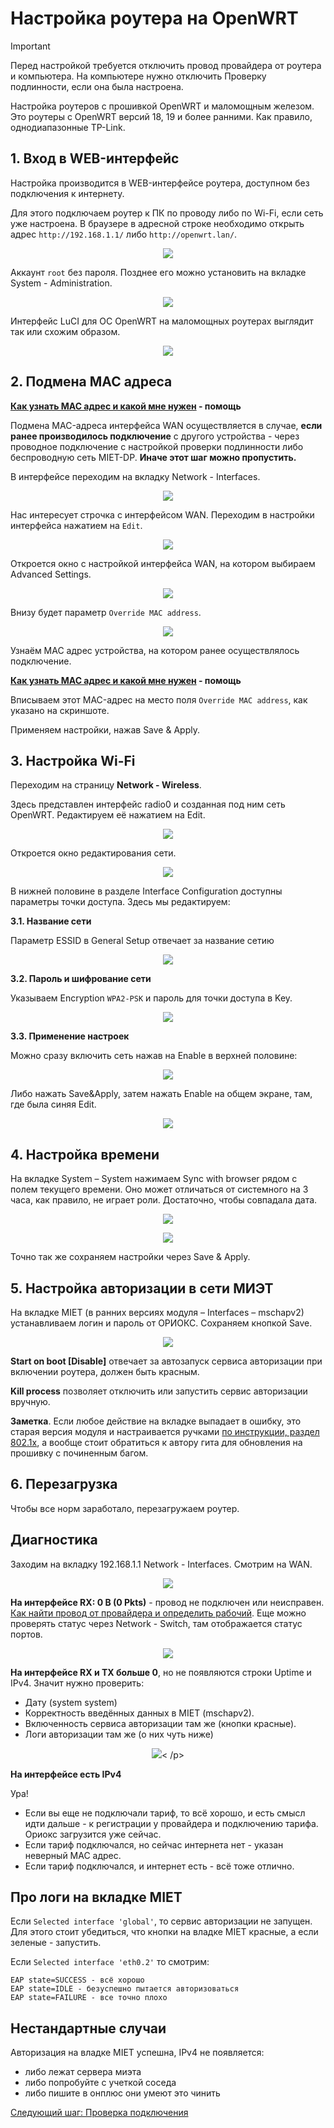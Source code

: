# Настройка роутера на OpenWRT


> [!IMPORTANT]  
> Перед настройкой требуется отключить провод провайдера от роутера и компьютера. На компьютере нужно отключить Проверку подлинности, если она была настроена.

Настройка роутеров с прошивкой OpenWRT и маломощным железом. Это роутеры с OpenWRT версий 18, 19 и более ранними. Как правило, однодиапазонные TP-Link.

## 1. Вход в WEB-интерфейс

Настройка производится в WEB-интерфейсе роутера, доступном без подключения к интернету. 

Для этого подключаем роутер к ПК по проводу либо по Wi-Fi, если сеть уже настроена. В браузере в адресной строке необходимо открыть адрес `http://192.168.1.1/` либо `http://openwrt.lan/`. 

<p align="center">
<img src="img/owrt/image25.png">
</p>

Аккаунт `root` без пароля. Позднее его можно установить на вкладке System - Administration.

<p align="center">
<img src="img/owrt-old/1.png">
</p>

Интерфейс LuCI для ОС OpenWRT на маломощных роутерах выглядит так или схожим образом.


<p align="center">
<img src="img/owrt-old/13.png">
</p>

## 2. Подмена MAC адреса

__[Как узнать MAC адрес и какой мне нужен](./6-macaddr.md) - помощь__

Подмена MAC-адреса интерфейса WAN осуществляется в случае, **если ранее производилось подключение** с другого устройства - через проводное подключение с настройкой проверки подлинности либо беспроводную сеть MIET-DP. **Иначе этот шаг можно пропустить.**

В интерфейсе переходим на вкладку Network - Interfaces.


<p align="center">
<img src="img/owrt-old/5.png">
</p>

Нас интересует строчка с интерфейсом WAN. Переходим в настройки интерфейса нажатием на `Edit`.

<p align="center">
<img src="img/owrt-old/6.png">
</p>

Откроется окно с настройкой интерфейса WAN, на котором выбираем Advanced Settings.

<p align="center">
<img src="img/owrt-old/7.png">
</p>

Внизу будет параметр `Override MAC address`.

<p align="center">
<img src="img/owrt-old/8.png">
</p>

Узнаём MAC адрес устройства, на котором ранее осуществлялось подключение.

__[Как узнать MAC адрес и какой мне нужен](./6-macaddr.md) - помощь__

Вписываем этот MAC-адрес на место поля `Override MAC address`, как указано на скриншоте.

Применяем настройки, нажав Save & Apply.

## 3. Настройка Wi-Fi

Переходим на страницу __Network - Wireless__.

Здесь представлен интерфейс radio0 и созданная под ним сеть OpenWRT. Редактируем её нажатием на Edit.

<p align="center">
<img src="img/owrt-old/9.png">
</p>

Откроется окно редактирования сети.

<p align="center">
<img src="img/owrt-old/10.png">
</p>

В нижней половине в разделе Interface Configuration доступны параметры точки доступа. Здесь мы редактируем:

__3.1. Название сети__

Параметр ESSID в General Setup отвечает за название сетию

<p align="center">
<img src="img/owrt-old/11.png">
</p>

__3.2. Пароль и шифрование сети__

Указываем Encryption `WPA2-PSK` и пароль для точки доступа в Key.

<p align="center">
<img src="img/owrt-old/12.png">
</p>

__3.3. Применение настроек__

Можно сразу включить сеть нажав на Enable в верхней половине:

<p align="center">
<img src="img/owrt-old/15.png">
</p>

Либо нажать Save&Apply, затем нажать Enable на общем экране, там, где была синяя Edit.

<p align="center">
<img src="img/owrt-old/14.png">
</p>

## 4. Настройка времени

На вкладке System – System нажимаем Sync with browser рядом с полем текущего времени. Оно может отличаться от системного на 3 часа, как правило, не играет роли. Достаточно, чтобы совпадала дата.

<p align="center">
<img src="img/owrt-old/3.png">
</p>

<p align="center">
<img src="img/owrt-old/4.png">
</p>

Точно так же сохраняем настройки через Save & Apply.

## 5. Настройка авторизации в сети МИЭТ
На вкладке MIET (в ранних версиях модуля – Interfaces – mschapv2) устанавливаем логин и пароль от ОРИОКС.
Сохраняем кнопкой Save.

<p align="center">
<img src="img/owrt-old/2.png">
</p>

__Start on boot [Disable]__ отвечает за автозапуск сервиса авторизации при включении роутера, должен быть красным.

__Kill process__ позволяет отключить или запустить сервис авторизации вручную.

__Заметка__. Если любое действие на вкладке выпадает в ошибку, это старая версия модуля и настраивается ручками [по инструкции, раздел 802.1x](./4-setup-owrt-cli.md), а вообще стоит обратиться к автору гита для обновления на прошивку с починенным багом.

## 6. Перезагрузка

Чтобы все норм заработало, перезагружаем роутер.

## Диагностика

Заходим на вкладку 192.168.1.1 Network - Interfaces. Смотрим на WAN.

<p align="center"><img src="img/owrt/1.png"></p>

__На интерфейсе RX: 0 B (0 Pkts)__ - провод не подключен или неисправен. 
[Как найти провод от провайдера и определить рабочий](./6-wire.md). Еще можно проверять статус через Network - Switch, там отображается статус портов.

<p align="center"><img src="img/owrt/2.png"></p>

**На интерфейсе RX и TX больше 0**, но не появляются строки Uptime и IPv4. Значит нужно проверить:

* Дату (system system)
* Корректность введённых данных в MIET (mschapv2).
* Включенность сервиса авторизации там же (кнопки красные).
* Логи авторизации там же (о них чуть ниже)

<p align="center"><img src="img/owrt/3.png">< /p>

**На интерфейсе есть IPv4**

Ура!

* Если вы еще не подключали тариф, то всё хорошо, и есть смысл идти дальше - к регистрации у провайдера и подключению тарифа. Ориокс загрузится уже сейчас.
* Если тариф подключался, но сейчас интернета нет - указан неверный MAC адрес.
* Если тариф подключался, и интернет есть - всё тоже отлично.

## Про логи на вкладке MIET

Если `Selected interface 'global'`, то сервис авторизации не запущен. Для этого стоит убедиться, что кнопки на владке MIET красные, а если зеленые - запустить.

Если `Selected interface 'eth0.2'` то смотрим:

    EAP state=SUCCESS - всё хорошо
    EAP state=IDLE - безуспешно пытается авторизоваться
    EAP state=FAILURE - все точно плохо

## Нестандартные случаи

Авторизация на владке MIET успешна, IPv4 не появляется:
* либо лежат сервера миэта
* либо попробуйте с учеткой соседа
* либо пишите в онплюс они умеют это чинить

[Следующий шаг: Проверка подключения](./3-check.md)